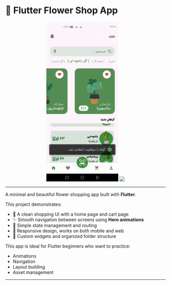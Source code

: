 # 🌸 Flutter Flower Shop App

<div align="center">
  <img src="assets/gifs/v1.gif" width="45%" />
  <img src="assets/gifs/v2.gif" width="45%" />
</div>

---

A minimal and beautiful flower shopping app built with **Flutter**.

This project demonstrates:

- 🌼 A clean shopping UI with a home page and cart page
- ✨ Smooth navigation between screens using **Hero animations**
- 🧭 Simple state management and routing
- 📱 Responsive design, works on both mobile and web
- 🎨 Custom widgets and organized folder structure

This app is ideal for Flutter beginners who want to practice:

- Animations
- Navigation
- Layout building
- Asset management

---
